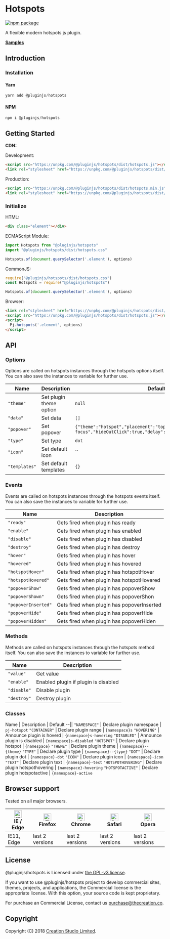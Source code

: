 # Hotspots

[![npm package](https://img.shields.io/npm/v/@pluginjs/hotspots.svg)](https://www.npmjs.com/package/@pluginjs/hotspots)

A flexible modern hotspots js plugin.

**[Samples](https://codesandbox.io/s/github/pluginjs/pluginjs/tree/master/modules/hotspots/samples)**

## Introduction

### Installation

#### Yarn

```javascript
yarn add @pluginjs/hotspots
```

#### NPM

```javascript
npm i @pluginjs/hotspots
```

## Getting Started

**CDN:**

Development:

```html
<script src="https://unpkg.com/@pluginjs/hotspots/dist/hotspots.js"></script>
<link rel="stylesheet" href="https://unpkg.com/@pluginjs/hotspots/dist/hotspots.css">
```

Production:

```html
<script src="https://unpkg.com/@pluginjs/hotspots/dist/hotspots.min.js"></script>
<link rel="stylesheet" href="https://unpkg.com/@pluginjs/hotspots/dist/hotspots.min.css">
```

### Initialize

HTML:

```html
<div class="element"></div>
```

ECMAScript Module:

```javascript
import Hotspots from "@pluginjs/hotspots"
import "@pluginjs/hotspots/dist/hotspots.css"

Hotspots.of(document.querySelector('.element'), options)
```

CommonJS:

```javascript
require("@pluginjs/hotspots/dist/hotspots.css")
const Hotspots = require("@pluginjs/hotspots")

Hotspots.of(document.querySelector('.element'), options)
```

Browser:

```html
<link rel="stylesheet" href="https://unpkg.com/@pluginjs/hotspots/dist/hotspots.css">
<script src="https://unpkg.com/@pluginjs/hotspots/dist/hotspots.js"></script>
<script>
  Pj.hotspots('.element', options)
</script>
```

## API

### Options

Options are called on hotspots instances through the hotspots options itself.
You can also save the instances to variable for further use.

Name | Description | Default
--|--|--
`"theme"` | Set plugin theme option | `null`
`"data"` | Set data | `[]`
`"popover"` | Set popover | `{"theme":"hotspot","placement":"top","trigger":"hover focus","hideOutClick":true,"delay":0,"close":false,"html":true}`
`"type"` | Set type | `dot`
`"icon"` | Set default icon | ``
`"templates"` | Set default templates | `{}`

### Events

Events are called on hotspots instances through the hotspots events itself.
You can also save the instances to variable for further use.

Name | Description
--|--
`"ready"` | Gets fired when plugin has ready
`"enable"` | Gets fired when plugin has enabled
`"disable"` | Gets fired when plugin has disabled
`"destroy"` | Gets fired when plugin has destroy
`"hover"` | Gets fired when plugin has hover
`"hovered"` | Gets fired when plugin has hovered
`"hotspotHover"` | Gets fired when plugin has hotspotHover
`"hotspotHovered"` | Gets fired when plugin has hotspotHovered
`"popoverShow"` | Gets fired when plugin has popoverShow
`"popoverShown"` | Gets fired when plugin has popoverShon
`"popoverInserted"` | Gets fired when plugin has popoverInserted
`"popoverHide"` | Gets fired when plugin has popoverHide
`"popoverHidden"` | Gets fired when plugin has popoverHiden

### Methods

Methods are called on hotspots instances through the hotspots method itself.
You can also save the instances to variable for further use.

Name | Description
--|--
`"value"` | Get value
`"enable"` | Enabled plugin if plugin is disabled
`"disable"` | Disable plugin
`"destroy"` | Destroy plugin

### Classes

Name | Description | Default
--||
`"NAMESPACE"` | Declare plugin namespace | `pj-hotspot`
`"CONTAINER"` | Declare plugin range | `{namespace}s`
`"HOVERING"` | Announce plugin is hoverd | `{namespace}s-hovering`
`"DISABLED"` | Announce plugin is disabled | `{namespace}s-disabled`
`"HOTSPOT"` | Declare plugin hotspot | `{namespace}`
`"THEME"` | Declare plugin theme | `{namespace}--{theme}`
`"TYPE"` | Declare plugin type | `{namespace}--{type}`
`"DOT"` | Declare plugin dot | `{namespace}-dot`
`"ICON"` | Declare plugin icon | `{namespace}-icon`
`"TEXT"` | Declare plugin text | `{namespace}-text`
`"HOTSPOTHOVERING"` | Declare plugin hotspothovering | `{namespace}-hovering`
`"HOTSPOTACTIVE"` | Declare plugin hotspotactive | `{namespace}-active`

## Browser support

Tested on all major browsers.

| [<img src="https://raw.githubusercontent.com/alrra/browser-logos/master/src/edge/edge_48x48.png" alt="IE / Edge" width="24px" height="24px" />](http://godban.github.io/browsers-support-badges/)</br>IE / Edge | [<img src="https://raw.githubusercontent.com/alrra/browser-logos/master/src/firefox/firefox_48x48.png" alt="Firefox" width="24px" height="24px" />](http://godban.github.io/browsers-support-badges/)</br>Firefox | [<img src="https://raw.githubusercontent.com/alrra/browser-logos/master/src/chrome/chrome_48x48.png" alt="Chrome" width="24px" height="24px" />](http://godban.github.io/browsers-support-badges/)</br>Chrome | [<img src="https://raw.githubusercontent.com/alrra/browser-logos/master/src/safari/safari_48x48.png" alt="Safari" width="24px" height="24px" />](http://godban.github.io/browsers-support-badges/)</br>Safari | [<img src="https://raw.githubusercontent.com/alrra/browser-logos/master/src/opera/opera_48x48.png" alt="Opera" width="24px" height="24px" />](http://godban.github.io/browsers-support-badges/)</br>Opera |
| --------- | --------- | --------- | --------- | --------- |
| IE11, Edge| last 2 versions| last 2 versions| last 2 versions| last 2 versions|

## License

@pluginjs/hotspots is Licensed under [the GPL-v3 license](LICENSE).

If you want to use @pluginjs/hotspots project to develop commercial sites, themes, projects, and applications, the Commercial license is the appropriate license. With this option, your source code is kept proprietary.

For purchase an Commercial License, contact us purchase@thecreation.co.

## Copyright

Copyright (C) 2018 [Creation Studio Limited](creationstudio.com).